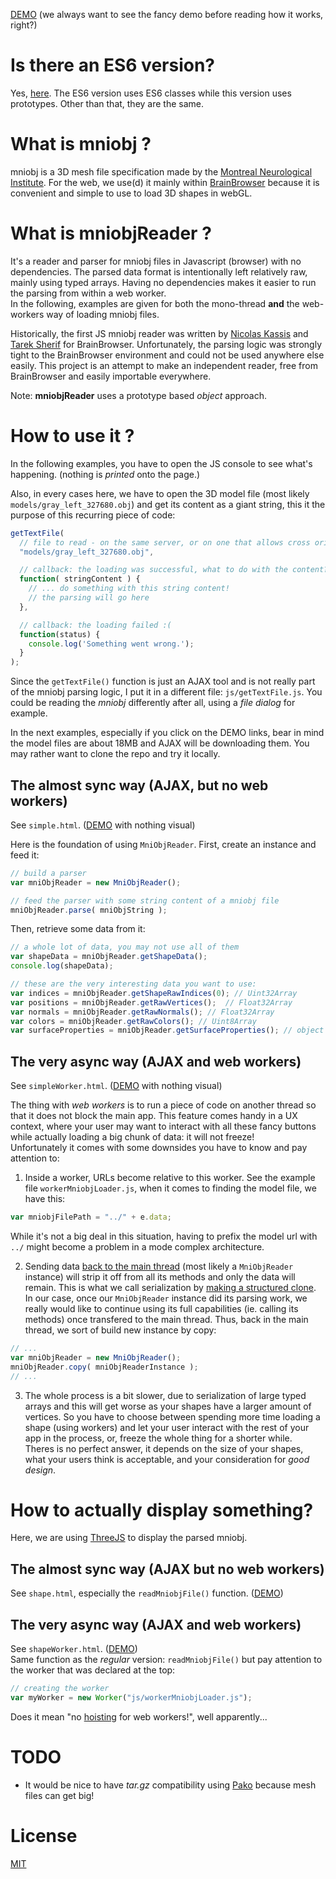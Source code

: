 [DEMO](http://mcgill.jonathanlurie.fr/mniobjReader/shapeWorker.html) (we always want to see the fancy demo before reading how it works, right?)

# Is there an ES6 version?
Yes, [here](https://github.com/jonathanlurie/mniobjReaderES6). The ES6 version uses ES6 classes while this version uses prototypes. Other than that, they are the same.

# What is mniobj ?
mniobj is a 3D mesh file specification made by the [Montreal Neurological Institute](https://www.mcgill.ca/neuro/about). For the web, we use(d) it mainly within [BrainBrowser](https://brainbrowser.cbrain.mcgill.ca) because it is convenient and simple to use to load 3D shapes in webGL.

# What is mniobjReader ?
It's a reader and parser for mniobj files in Javascript (browser) with no dependencies. The parsed data format is intentionally left relatively raw, mainly using typed arrays. Having no dependencies makes it easier to run the parsing from within a web worker.  
In the following, examples are given for both the mono-thread **and** the web-workers way of loading mniobj files.  

Historically, the first JS mniobj reader was written by [Nicolas Kassis](https://github.com/nkassis) and [Tarek Sherif](https://github.com/tsherif) for BrainBrowser. Unfortunately, the parsing logic was strongly tight to the BrainBrowser environment and could not be used anywhere else easily. This project is an attempt to make an independent reader, free from BrainBrowser and easily importable everywhere.  

Note: **mniobjReader** uses a prototype based *object* approach.

# How to use it ?
In the following examples, you have to open the JS console to see what's happening. (nothing is *printed* onto the page.)

Also, in every cases here, we have to open the 3D model file (most likely `models/gray_left_327680.obj`) and get its content as a giant string, this it the purpose of this recurring piece of code:  

```js
getTextFile(
  // file to read - on the same server, or on one that allows cross origins things
  "models/gray_left_327680.obj",

  // callback: the loading was successful, what to do with the content?
  function( stringContent ) {
    // ... do something with this string content!
    // the parsing will go here
  },

  // callback: the loading failed :(
  function(status) {
    console.log('Something went wrong.');
  }
);
```

Since the `getTextFile()` function is just an AJAX tool and is not really part of the mniobj parsing logic, I put it in a different file: `js/getTextFile.js`. You could be reading the *mniobj* differently after all, using a *file dialog* for example.  

In the next examples, especially if you click on the DEMO links, bear in mind the model files are about 18MB and AJAX will be downloading them. You may rather want to clone the repo and try it locally.


## The almost sync way (AJAX, but no web workers)
See `simple.html`. ([DEMO](http://mcgill.jonathanlurie.fr/mniobjReader/simple.html) with nothing visual)  

Here is the foundation of using `MniObjReader`. First, create an instance and feed it:
```js
// build a parser
var mniObjReader = new MniObjReader();

// feed the parser with some string content of a mniobj file
mniObjReader.parse( mniObjString );
```

Then, retrieve some data from it:
```js
// a whole lot of data, you may not use all of them
var shapeData = mniObjReader.getShapeData();
console.log(shapeData);

// these are the very interesting data you want to use:
var indices = mniObjReader.getShapeRawIndices(0); // Uint32Array
var positions = mniObjReader.getRawVertices();  // Float32Array
var normals = mniObjReader.getRawNormals(); // Float32Array
var colors = mniObjReader.getRawColors(); // Uint8Array
var surfaceProperties = mniObjReader.getSurfaceProperties(); // object
```

## The very async way (AJAX and web workers)
See `simpleWorker.html`. ([DEMO](http://mcgill.jonathanlurie.fr/mniobjReader/simpleWorker.html) with nothing visual)  

The thing with *web workers* is to run a piece of code on another thread so that it does not block the main app. This feature comes handy in a UX context, where your user may want to interact with all these fancy buttons while actually loading a big chunk of data: it will not freeze!  
Unfortunately it comes with some downsides you have to know and pay attention to:

1. Inside a worker, URLs become relative to this worker.
See the example file `workerMniobjLoader.js`, when it comes to finding the model file, we have this:
```js
var mniobjFilePath = "../" + e.data;
```
While it's not a big deal in this situation, having to prefix the model url with `../` might become a problem in a mode complex architecture.  

2. Sending data [back to the main thread](https://developer.mozilla.org/en-US/docs/Web/API/DedicatedWorkerGlobalScope/postMessage) (most likely a `MniObjReader` instance) will strip it off from all its methods and only the data will remain. This is what we call serialization by [making a structured clone](https://developer.mozilla.org/en-US/docs/Web/API/Web_Workers_API/Structured_clone_algorithm).  
In our case, once our `MniObjReader` instance did its parsing work, we really would like to continue using its full capabilities (ie. calling its methods) once transfered to the main thread. Thus, back in the main thread, we sort of build new instance by copy:  
```js
// ...
var mniObjReader = new MniObjReader();
mniObjReader.copy( mniObjReaderInstance );
// ...
```

3. The whole process is a bit slower, due to serialization of large typed arrays and this will get worse as your shapes have a larger amount of vertices. So you have to choose between spending more time loading a shape (using workers) and let your user interact with the rest of your app in the process, or, freeze the whole thing for a shorter while.  
Theres is no perfect answer, it depends on the size of your shapes, what your users think is acceptable, and your consideration for *good design*.

# How to actually display something?
Here, we are using [ThreeJS](https://threejs.org) to display the parsed mniobj.
## The almost sync way (AJAX but no web workers)
See `shape.html`, especially the `readMniobjFile()` function. ([DEMO](http://mcgill.jonathanlurie.fr/mniobjReader/shape.html))

## The very async way (AJAX and web workers)
See `shapeWorker.html`. ([DEMO](http://mcgill.jonathanlurie.fr/mniobjReader/shapeWorker.html))  
Same function as the *regular* version: `readMniobjFile()` but pay attention to the worker that was declared at the top:

```js
// creating the worker
var myWorker = new Worker("js/workerMniobjLoader.js");
```

Does it mean "no [hoisting](http://www.w3schools.com/js/js_hoisting.asp) for web workers!", well apparently...

# TODO
- It would be nice to have *tar.gz* compatibility using [Pako](https://github.com/nodeca/pako) because mesh files can get big!

# License
[MIT](LICENSE)
